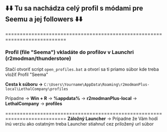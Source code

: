 ## ⬇️⬇️ Tu sa nachádza celý profil s módami pre Seemu a jej followers ⬇️⬇️
===========================================================================

### Profil (file "Seema") vkladáte do profilov v Launchri (r2modman/thunderstore)
Stačí otvoriť script ```open_profiles.bat``` a otvorí sa ti priamo súbor kde treba vložiť Profil "Seema"

**Cesta k súboru ->** ```C:\Users\Yourname\AppData\Roaming\r2modmanPlus-local\LethalCompany\profiles```

Prípadne -> **Win + R** -> **%appdata%** -> **r2modmanPlus-local** -> **LethalCompany** -> **profiles**

===========================================================================
**Záložný Launcher** -> Prípadne že Vám hodí inú verziu ako ostatným treba Launcher stiahnuť cez priložený url súbor